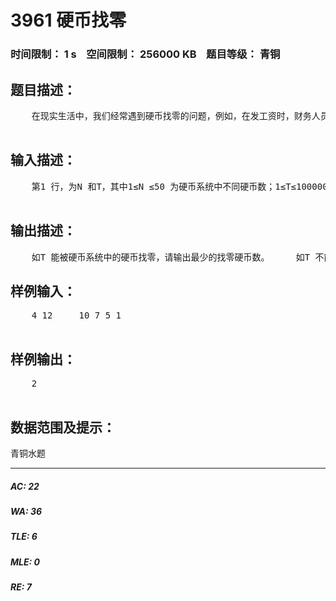 # 3961 硬币找零   
### 时间限制： 1 s&nbsp;&nbsp;&nbsp;&nbsp;空间限制： 256000 KB&nbsp;&nbsp;&nbsp;&nbsp;题目等级： 青铜  
## 题目描述：  

<pre>
    在现实生活中，我们经常遇到硬币找零的问题，例如，在发工资时，财务人员就需要计算最少的找零硬币数，以便他们能从银行拿回最少的硬币数，并保证能用这些硬币发工资。 我们应该注意到，人民币的硬币系统是100，50，20，10，5，2，1，0.5，0.2，0.1，0.05，0.02，0.01 元，采用这些硬币我们可以对任何一个工资数用贪心算法求出其最少硬币数。但不幸的是：我们可能没有这样一种好的硬币系统，因此用贪心算法不能求出最少的硬币数，甚至有些金钱总数还不能用这些硬币找零。例如，如果硬币系统是40，30，25 元，那么37元就不能用这些硬币找零；95元的最少找零硬币数是3。又如，硬币系统是10，7，5，1元，那么12 元用贪心法得到的硬币数为3，而最少硬币数是2。     你的任务就是：对于任意的硬币系统和一个金钱数，请你编程求出最少的找零硬币数；如果不能用这些硬币找零，请给出一种找零方法，使剩下的钱最少。   

</pre>
  
  
## 输入描述：  

<pre>
    第1 行，为N 和T，其中1≤N ≤50 为硬币系统中不同硬币数；1≤T≤100000 为需要用硬币找零的总数。     第2 行为N 个数值不大于65535 的正整数，它们是硬币系统中各硬币的面值。   

</pre>
  
  
## 输出描述：  

<pre>
    如T 能被硬币系统中的硬币找零，请输出最少的找零硬币数。     如T 不能被硬币系统中的硬币找零，请输出剩下钱数最少的找零方案中的最少硬币数。 
</pre>
  
  
## 样例输入：  

<pre>
    4 12     10 7 5 1  

</pre>
  
  
## 样例输出：  

<pre>
    2  

</pre>
  
  
## 数据范围及提示：  

<pre>
青铜水题
</pre>
  
  
***  

##### AC: 22  
##### WA: 36  
##### TLE: 6  
##### MLE: 0  
##### RE: 7  
